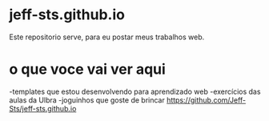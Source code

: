 # jeff-sts.github.io
Este repositorio serve, para eu postar meus trabalhos web.

# o que voce vai ver aqui 
-templates que estou desenvolvendo para aprendizado web
-exercícios das aulas da Ulbra
-joguinhos que goste de brincar
https://github.com/Jeff-Sts/jeff-sts.github.io